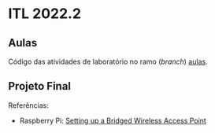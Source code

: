 # ITL 2022.2

## Aulas

Código das atividades de laboratório no ramo (_branch_) [aulas](https://github.com/boidacarapreta/itl20222/tree/aulas).

## Projeto Final

Referências:

- Raspberry Pi: [Setting up a Bridged Wireless Access Point](https://www.raspberrypi.com/documentation/computers/configuration.html#setting-up-a-bridged-wireless-access-point)
